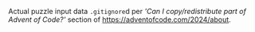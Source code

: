 Actual puzzle input data `.gitignore`d per _'Can I copy/redistribute part of Advent of Code?'_ section of https://adventofcode.com/2024/about.
